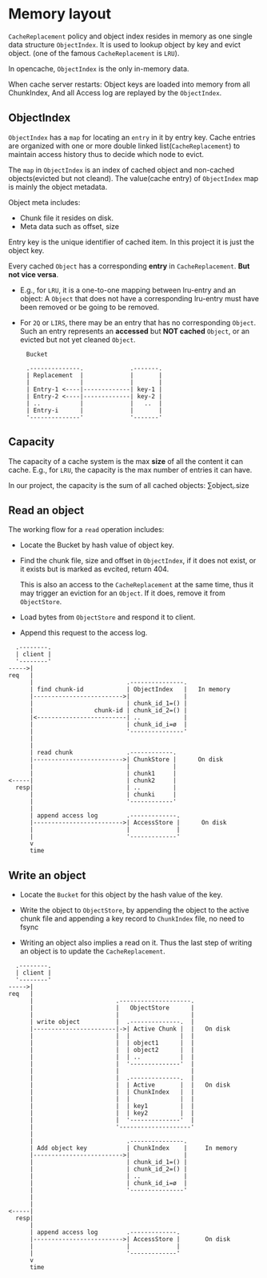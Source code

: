 # Memory layout

`CacheReplacement` policy and object index resides in memory as one single data structure `ObjectIndex`. It is used to lookup object by key and evict object.
(one of the famous  `CacheReplacement` is `LRU`).

In opencache, `ObjectIndex` is the only in-memory data.

When cache server restarts:
Object keys are loaded into memory from all ChunkIndex, 
And all Access log are replayed by the `ObjectIndex`.



## ObjectIndex


`ObjectIndex` has a `map` for locating an `entry` in it by entry key.
Cache entries are organized with one or more double linked list(`CacheReplacement`) to maintain access
history thus to decide which node to evict. 

The `map` in `ObjectIndex` is an index of cached object and non-cached objects(evicted but not cleand).
The value(cache entry) of `ObjectIndex` map is mainly the object metadata.

Object meta includes:
- Chunk file it resides on disk.
- Meta data such as offset, size

Entry key is the unique identifier of cached item.
In this project it is just the object key.

Every cached `Object` has a corresponding **entry** in
`CacheReplacement`.
**But not vice versa**.

- E.g., for `LRU`, it is a one-to-one mapping between lru-entry and an object:
  A `Object` that does not have a corresponding lru-entry must have been removed or be going to be removed.

- For `2Q` or `LIRS`, there may be an entry that has no corresponding `Object`.
    Such an entry represents an **accessed** but **NOT cached** `Object`, or an
    evicted but not yet cleaned `Object`.


```bob
     Bucket

     .--------------.             .-------.
     | Replacement  |             |       |
     |              |             |       |
     | Entry-1 <----|-------------| key-1 |
     | Entry-2 <----|-------------| key-2 |
     | ..           |             |   ..  |
     | Entry-i      |             |       |
     '--------------'             '-------'

```

## Capacity

The capacity of a cache system is the max **size** of all the content it can
cache.
E.g., for `LRU`, the capacity is the max number of entries it can have.

In our project, the capacity is the sum of all cached objects: ∑objectᵢ.size


## Read an object

The working flow for a `read` operation includes:

- Locate the Bucket by hash value of object key.

- Find the chunk file, size and offset in `ObjectIndex`,
  if it does not exist, or it exists but is marked as evcited, return 404.

    This is also an access to the `CacheReplacement` at the same time,
    thus it may trigger an eviction for an `Object`.
    If it does, remove it from `ObjectStore`.

- Load bytes from `ObjectStore` and respond it to client.

- Append this request to the access log.


```bob
  .--------.
  | client |
  '--------'
----->|
req   |
      |                          .---------------.
      | find chunk-id            | ObjectIndex   |   In memory
      |------------------------->|               |
      |                          | chunk_id_1=() |
      |                 chunk-id | chunk_id_2=() |
      |<-------------------------| ..            |
      |                          | chunk_id_i=ø  |
      |                          '---------------'
      |
      |
      | read chunk               .------------.
      |------------------------->| ChunkStore |      On disk
      |                          |            |
      |                          | chunk1     |
<-----|                          | chunk2     |
  resp|                          | ..         |
      |                          | chunki     |
      |                          '------------'
      |
      | append access log        .-------------.
      |------------------------->| AccessStore |      On disk
      |                          |             |
      |                          '-------------'
      v
      time

```


## Write an object

- Locate the `Bucket` for this object by the hash value of the key.

- Write the object to `ObjectStore`, by appending the object to the active chunk file
    and appending a key record to `ChunkIndex` file, no need to fsync

- Writing an object also implies a read on it.
  Thus the last step of writing an object is to update the `CacheReplacement`.


```bob
  .--------.
  | client |
  '--------'
----->|
req   |
      |                       .--------------------.
      |                       |   ObjectStore      |
      |                       |                    |
      | write object          |  .--------------.  |
      |-----------------------|->| Active Chunk |  |   On disk
      |                       |  |              |  |
      |                       |  | object1      |  |
      |                       |  | object2      |  |
      |                       |  | ..           |  |
      |                       |  '--------------'  |
      |                       |                    |
      |                       |  .--------------.  |
      |                       |  | Active       |  |   On disk
      |                       |  | ChunkIndex   |  |
      |                       |  |              |  |
      |                       |  | key1         |  |
      |                       |  | key2         |  |
      |                       |  '--------------'  |
      |                       '--------------------'
      |
      |                          .---------------.
      | Add object key           | ChunkIndex    |     In memory
      |------------------------->|               |
      |                          | chunk_id_1=() |
      |                          | chunk_id_2=() |
      |                          | ..            |
      |                          | chunk_id_i=ø  |
      |                          '---------------'
      |
      |
<-----|
  resp|
      |
      | append access log        .-------------.
      |------------------------->| AccessStore |       On disk
      |                          |             |
      |                          '-------------'
      v
      time

```

